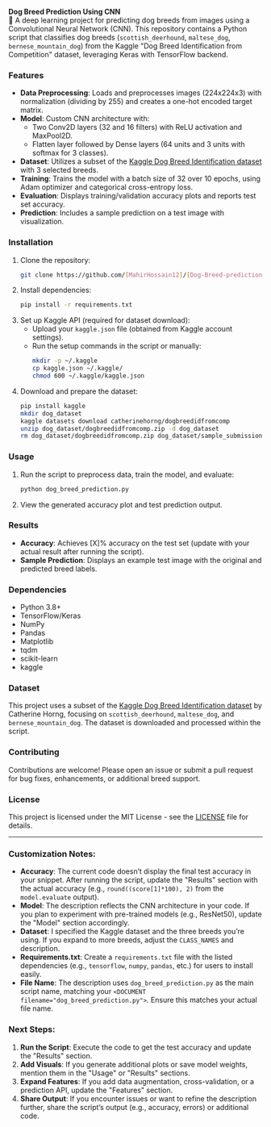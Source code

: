 **Dog Breed Prediction Using CNN**  
🐶 A deep learning project for predicting dog breeds from images using a Convolutional Neural Network (CNN). This repository contains a Python script that classifies dog breeds (`scottish_deerhound`, `maltese_dog`, `bernese_mountain_dog`) from the Kaggle "Dog Breed Identification from Competition" dataset, leveraging Keras with TensorFlow backend.

### Features
- **Data Preprocessing**: Loads and preprocesses images (224x224x3) with normalization (dividing by 255) and creates a one-hot encoded target matrix.
- **Model**: Custom CNN architecture with:
  - Two Conv2D layers (32 and 16 filters) with ReLU activation and MaxPool2D.
  - Flatten layer followed by Dense layers (64 units and 3 units with softmax for 3 classes).
- **Dataset**: Utilizes a subset of the [Kaggle Dog Breed Identification dataset](https://www.kaggle.com/c/dog-breed-identification) with 3 selected breeds.
- **Training**: Trains the model with a batch size of 32 over 10 epochs, using Adam optimizer and categorical cross-entropy loss.
- **Evaluation**: Displays training/validation accuracy plots and reports test set accuracy.
- **Prediction**: Includes a sample prediction on a test image with visualization.

### Installation
1. Clone the repository:
   ```bash
   git clone https://github.com/[MahirHossain12]/[Dog-Breed-prediction].git
   ```
2. Install dependencies:
   ```bash
   pip install -r requirements.txt
   ```
3. Set up Kaggle API (required for dataset download):
   - Upload your `kaggle.json` file (obtained from Kaggle account settings).
   - Run the setup commands in the script or manually:
     ```bash
     mkdir -p ~/.kaggle
     cp kaggle.json ~/.kaggle/
     chmod 600 ~/.kaggle/kaggle.json
     ```
4. Download and prepare the dataset:
   ```bash
   pip install kaggle
   mkdir dog_dataset
   kaggle datasets download catherinehorng/dogbreedidfromcomp
   unzip dog_dataset/dogbreedidfromcomp.zip -d dog_dataset
   rm dog_dataset/dogbreedidfromcomp.zip dog_dataset/sample_submission.csv
   ```

### Usage
1. Run the script to preprocess data, train the model, and evaluate:
   ```bash
   python dog_breed_prediction.py
   ```
2. View the generated accuracy plot and test prediction output.

### Results
- **Accuracy**: Achieves [X]% accuracy on the test set (update with your actual result after running the script).
- **Sample Prediction**: Displays an example test image with the original and predicted breed labels.

### Dependencies
- Python 3.8+
- TensorFlow/Keras
- NumPy
- Pandas
- Matplotlib
- tqdm
- scikit-learn
- kaggle

### Dataset
This project uses a subset of the [Kaggle Dog Breed Identification dataset](https://www.kaggle.com/c/dog-breed-identification) by Catherine Horng, focusing on `scottish_deerhound`, `maltese_dog`, and `bernese_mountain_dog`. The dataset is downloaded and processed within the script.

### Contributing
Contributions are welcome! Please open an issue or submit a pull request for bug fixes, enhancements, or additional breed support.

### License
This project is licensed under the MIT License - see the [LICENSE](LICENSE) file for details.

---

### Customization Notes:
- **Accuracy**: The current code doesn’t display the final test accuracy in your snippet. After running the script, update the "Results" section with the actual accuracy (e.g., `round((score[1]*100), 2)` from the `model.evaluate` output).
- **Model**: The description reflects the CNN architecture in your code. If you plan to experiment with pre-trained models (e.g., ResNet50), update the "Model" section accordingly.
- **Dataset**: I specified the Kaggle dataset and the three breeds you’re using. If you expand to more breeds, adjust the `CLASS_NAMES` and description.
- **Requirements.txt**: Create a `requirements.txt` file with the listed dependencies (e.g., `tensorflow`, `numpy`, `pandas`, etc.) for users to install easily.
- **File Name**: The description uses `dog_breed_prediction.py` as the main script name, matching your `<DOCUMENT filename="dog_breed_prediction.py">`. Ensure this matches your actual file name.

### Next Steps:
1. **Run the Script**: Execute the code to get the test accuracy and update the "Results" section.
2. **Add Visuals**: If you generate additional plots or save model weights, mention them in the "Usage" or "Results" sections.
3. **Expand Features**: If you add data augmentation, cross-validation, or a prediction API, update the "Features" section.
4. **Share Output**: If you encounter issues or want to refine the description further, share the script’s output (e.g., accuracy, errors) or additional code.

